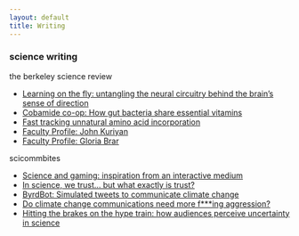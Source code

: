 ```yaml
---
layout: default
title: Writing
---
```

### science writing   
the berkeley science review
- [Learning on the fly: untangling the neural circuitry behind the brain’s sense of direction](https://www.berkeleysciencereview.com/article/2024/08/12/learning-on-the-fly)
- [Cobamide co-op: How gut bacteria share essential vitamins](https://www.berkeleysciencereview.com/article/2021/05/28/cobamide-co-op)
- [Fast tracking unnatural amino acid incorporation](https://www.berkeleysciencereview.com/article/2021/11/30/fast-tracking-unnatural-amino-acid-incorporation)
- [Faculty Profile: John Kuriyan](https://www.berkeleysciencereview.com/article/2022/12/04/faculty-profile-john-kuriyan)
- [Faculty Profile: Gloria Brar](https://www.berkeleysciencereview.com/article/2022/05/03/faculty-profile-gloria-brar)

scicommbites 
- [Science and gaming: inspiration from an interactive medium](https://scicommbites.org/science-and-gaming-inspiration-from-an-interactive-medium/)
- [In science, we trust… but what exactly is trust?](https://scicommbites.org/in-science-we-trust-but-what-exactly-is-trust/)
- [ByrdBot: Simulated tweets to communicate climate change](https://scicommbites.org/byrdbot-simulated-tweets-to-communicate-climate-change/)
- [Do climate change communications need more f***ing aggression?](https://scicommbites.org/do-climate-change-communications-need-more-fing-aggression/)
- [Hitting the brakes on the hype train: how audiences perceive uncertainty in science](https://scicommbites.org/hitting-the-brakes-on-the-hype-train-how-audiences-perceive-uncertainty-in-science/)
   
